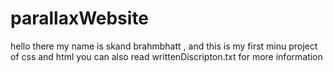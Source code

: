 # parallaxWebsite
hello there my name is skand brahmbhatt , and this is my first minu project of css and html 
you can also read writtenDiscripton.txt for more information
